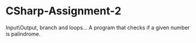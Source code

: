 # CSharp-Assignment-2
Input\Output, branch and loops... 
A program that checks if a given number is palindrome.
